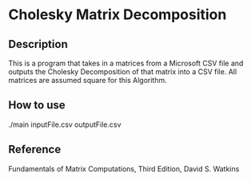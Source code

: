 # Cholesky Matrix Decomposition

## Description
This is a program that takes in a matrices from a Microsoft CSV file 
and outputs the Cholesky Decomposition of that matrix into a CSV file.
 All matrices are assumed square for this Algorithm.

## How to use
./main inputFile.csv outputFile.csv

## Reference
Fundamentals of Matrix Computations,
Third Edition,
David S. Watkins
